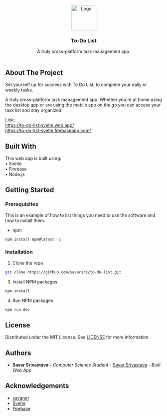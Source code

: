 <br/>
<p align="center">
  <a href="https://github.com/savarsri/to-do-list">
    <img src="https://png.pngtree.com/png-vector/20190930/ourmid/pngtree-to-do-list-icon-cartoon-style-png-image_1768114.jpg" alt="Logo" width="80" height="80">
  </a>

  <h3 align="center">To-Do List</h3>

  <p align="center">
    A truly cross-platform task management app.
    <br/>
    <br/>
  </p>
</p>



## About The Project

Set yourself up for success with To Do List, to complete your daily or weekly tasks. 

A truly cross-platform task management app. Whether you're at home using the desktop app or are using the mobile app on the go you can access your task list and stay organized.

Link:<br> https://to-do-list-svelte.web.app/ <br> https://to-do-list-svelte.firebaseapp.com/

## Built With

This web app is built using:
<br>
• Svelte
<br>
• Firebase
<br>
• Node.js

## Getting Started


### Prerequisites

This is an example of how to list things you need to use the software and how to install them.

* npm

```sh
npm install npm@latest -g
```

### Installation

1. Clone the repo

```sh
git clone https://github.com/savarsri/to-do-list.git
```

3. Install NPM packages

```sh
npm install
```

4. Run NPM packages

```sh
npm run dev
```

## License

Distributed under the MIT License. See [LICENSE](https://github.com/savarsri/to-do-list/blob/main/LICENSE.md) for more information.

## Authors

* **Savar Srivastava** - *Computer Science Student* - [Savar Srivastava](https://github.com/savarsri) - *Built Web App*

## Acknowledgements

* [savarsri](https://github.com/savarsri/)
* [Svelte](https://https://svelte.dev/)
* [Firebase](https://firebase.google.com/)
